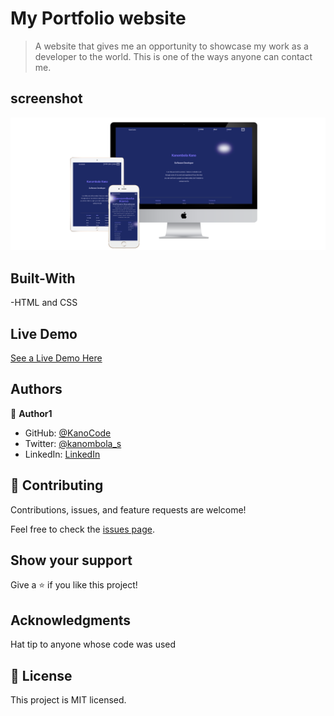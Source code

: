 
# My Portfolio website

>A website that gives me an opportunity to showcase my work as a developer to the world. This is one of the ways anyone can contact me. 

## screenshot
![image](assets/3-devices-white.png)




## Built-With
-HTML and CSS

## Live Demo

[See a Live Demo Here](https://kanocode.github.io/my-portfolio-website/)

## Authors

👤 **Author1**

- GitHub: [@KanoCode](https://github.com/KanoCode)
- Twitter: [@kanombola_s](https://https://mobile.twitter.com/kanombola_s)
- LinkedIn: [LinkedIn](https://www.linkedin.com/mwlite/in/kanombola-kanombola-a38b061a4)

## 🤝 Contributing
Contributions, issues, and feature requests are welcome!

Feel free to check the [issues page](https://github.com/KanoCode/Hello-world/issues).

## Show your support
Give a ⭐️ if you like this project!

## Acknowledgments
Hat tip to anyone whose code was used
## 📝 License
This project is MIT licensed.
